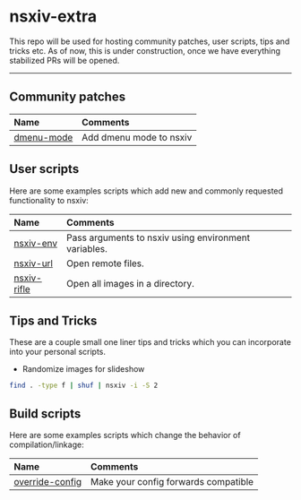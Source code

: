 # nsxiv-extra

This repo will be used for hosting community patches, user scripts, tips and
tricks etc. As of now, this is under construction, once we have everything
stabilized PRs will be opened.

- - -

## Community patches

| Name | Comments |
| :--  | :--      |
| [dmenu-mode](patches/dmenu-mode) | Add dmenu mode to nsxiv |

## User scripts

Here are some examples scripts which add new and commonly requested functionality to nsxiv:

| Name | Comments |
| :--  | :--      |
| [nsxiv-env](scripts/nsxiv-env) | Pass arguments to nsxiv using environment variables. |
| [nsxiv-url](scripts/nsxiv-url) | Open remote files. |
| [nsxiv-rifle](scripts/nsxiv-rifle) | Open all images in a directory. |

## Tips and Tricks

These are a couple small one liner tips and tricks which you can incorporate into your personal scripts.

* Randomize images for slideshow

```sh
find . -type f | shuf | nsxiv -i -S 2
```

## Build scripts

Here are some examples scripts which change the behavior of compilation/linkage:

| Name | Comments |
| :--  | :--      |
| [override-config](https://github.com/nsxiv/nsxiv/wiki/override-config) | Make your config forwards compatible |
